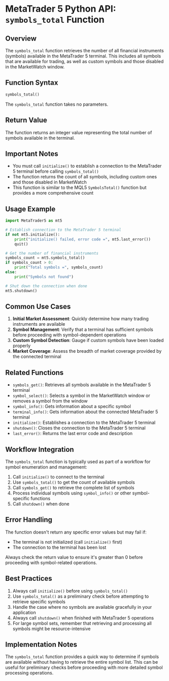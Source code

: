 # MetaTrader 5 Python API: `symbols_total` Function

## Overview

The `symbols_total` function retrieves the number of all financial instruments (symbols) available in the MetaTrader 5 terminal. This includes all symbols that are available for trading, as well as custom symbols and those disabled in the MarketWatch window.

## Function Syntax

```python
symbols_total()
```

The `symbols_total` function takes no parameters.

## Return Value

The function returns an integer value representing the total number of symbols available in the terminal.

## Important Notes

- You must call `initialize()` to establish a connection to the MetaTrader 5 terminal before calling `symbols_total()`
- The function returns the count of all symbols, including custom ones and those disabled in MarketWatch
- This function is similar to the MQL5 `SymbolsTotal()` function but provides a more comprehensive count

## Usage Example

```python
import MetaTrader5 as mt5

# Establish connection to the MetaTrader 5 terminal
if not mt5.initialize():
    print("initialize() failed, error code =", mt5.last_error())
    quit()

# Get the number of financial instruments
symbols_count = mt5.symbols_total()
if symbols_count > 0:
    print("Total symbols =", symbols_count)
else:
    print("Symbols not found")

# Shut down the connection when done
mt5.shutdown()
```

## Common Use Cases

1. **Initial Market Assessment**: Quickly determine how many trading instruments are available
2. **Symbol Management**: Verify that a terminal has sufficient symbols before proceeding with symbol-dependent operations
3. **Custom Symbol Detection**: Gauge if custom symbols have been loaded properly
4. **Market Coverage**: Assess the breadth of market coverage provided by the connected terminal

## Related Functions

- `symbols_get()`: Retrieves all symbols available in the MetaTrader 5 terminal
- `symbol_select()`: Selects a symbol in the MarketWatch window or removes a symbol from the window
- `symbol_info()`: Gets information about a specific symbol
- `terminal_info()`: Gets information about the connected MetaTrader 5 terminal
- `initialize()`: Establishes a connection to the MetaTrader 5 terminal
- `shutdown()`: Closes the connection to the MetaTrader 5 terminal
- `last_error()`: Returns the last error code and description

## Workflow Integration

The `symbols_total` function is typically used as part of a workflow for symbol enumeration and management:

1. Call `initialize()` to connect to the terminal
2. Use `symbols_total()` to get the count of available symbols
3. Call `symbols_get()` to retrieve the complete list of symbols
4. Process individual symbols using `symbol_info()` or other symbol-specific functions
5. Call `shutdown()` when done

## Error Handling

The function doesn't return any specific error values but may fail if:
- The terminal is not initialized (call `initialize()` first)
- The connection to the terminal has been lost

Always check the return value to ensure it's greater than 0 before proceeding with symbol-related operations.

## Best Practices

1. Always call `initialize()` before using `symbols_total()`
2. Use `symbols_total()` as a preliminary check before attempting to retrieve specific symbols
3. Handle the case where no symbols are available gracefully in your application
4. Always call `shutdown()` when finished with MetaTrader 5 operations
5. For large symbol sets, remember that retrieving and processing all symbols might be resource-intensive

## Implementation Notes

The `symbols_total` function provides a quick way to determine if symbols are available without having to retrieve the entire symbol list. This can be useful for preliminary checks before proceeding with more detailed symbol processing operations.
